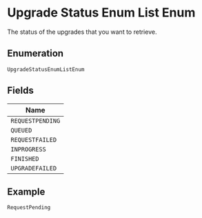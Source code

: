 
# Upgrade Status Enum List Enum

The status of the upgrades that you want to retrieve.

## Enumeration

`UpgradeStatusEnumListEnum`

## Fields

| Name |
|  --- |
| `REQUESTPENDING` |
| `QUEUED` |
| `REQUESTFAILED` |
| `INPROGRESS` |
| `FINISHED` |
| `UPGRADEFAILED` |

## Example

```
RequestPending
```

